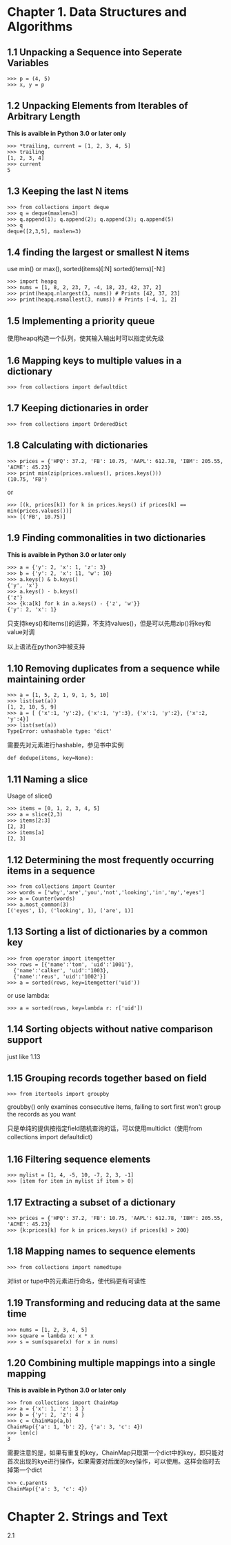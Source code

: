 Chapter 1. Data Structures and Algorithms
=====

1.1 Unpacking a Sequence into Seperate Variables
-----

    >>> p = (4, 5)
    >>> x, y = p

1.2 Unpacking Elements from Iterables of Arbitrary Length
-----

**This is avaible in Python 3.0 or later only**

    >>> *trailing, current = [1, 2, 3, 4, 5]
    >>> trailing
    [1, 2, 3, 4]
    >>> current
    5

1.3 Keeping the last N items
-----

    >>> from collections import deque
    >>> q = deque(maxlen=3)
    >>> q.append(1); q.append(2); q.append(3); q.append(5)
    >>> q
    deque([2,3,5], maxlen=3)

1.4 finding the largest or smallest N items
-----

use min() or max(), sorted(items)[:N] sorted(items)[-N:]

    >>> import heapq
    >>> nums = [1, 8, 2, 23, 7, -4, 18, 23, 42, 37, 2]
    >>> print(heapq.nlargest(3, nums)) # Prints [42, 37, 23]
    >>> print(heapq.nsmallest(3, nums)) # Prints [-4, 1, 2]

1.5 Implementing a priority queue
-----

使用heapq构造一个队列，使其输入输出时可以指定优先级

1.6 Mapping keys to multiple values in a dictionary
-----

    >>> from collections import defaultdict

1.7 Keeping dictionaries in order
-----

    >>> from collections import OrderedDict

1.8 Calculating with dictionaries
-----

    >>> prices = {'HPQ': 37.2, 'FB': 10.75, 'AAPL': 612.78, 'IBM': 205.55, 'ACME': 45.23}
    >>> print min(zip(prices.values(), prices.keys()))
    (10.75, 'FB')
    
or

    >>> [(k, prices[k]) for k in prices.keys() if prices[k] == min(prices.values())]
    >>> [('FB', 10.75)]

1.9 Finding commonalities in two dictionaries
-----

**This is avaible in Python 3.0 or later only**

    >>> a = {'y': 2, 'x': 1, 'z': 3}
    >>> b = {'y': 2, 'x': 11, 'w': 10}
    >>> a.keys() & b.keys()
    {'y', 'x'}
    >>> a.keys() - b.keys()
    {'z'}
    >>> {k:a[k] for k in a.keys() - {'z', 'w'}}
    {'y': 2, 'x': 1}

只支持keys()和items()的运算，不支持values()，但是可以先用zip()将key和value对调

以上语法在python3中被支持

1.10 Removing duplicates from a sequence while maintaining order
-----

    >>> a = [1, 5, 2, 1, 9, 1, 5, 10]
    >>> list(set(a))
    [1, 2, 10, 5, 9]
    >>> a = [ {'x':1, 'y':2}, {'x':1, 'y':3}, {'x':1, 'y':2}, {'x':2, 'y':4}]
    >>> list(set(a))
    TypeError: unhashable type: 'dict'

需要先对元素进行hashable，参见书中实例

    def dedupe(items, key=None):

1.11 Naming a slice
-----

Usage of slice()

    >>> items = [0, 1, 2, 3, 4, 5]
    >>> a = slice(2,3)
    >>> items[2:3]
    [2, 3]
    >>> items[a]
    [2, 3]

1.12 Determining the most frequently occurring items in a sequence
-----

    >>> from collections import Counter
    >>> words = ['why','are','you','not','looking','in','my','eyes']
    >>> a = Counter(words)
    >>> a.most_common(3)
    [('eyes', 1), ('looking', 1), ('are', 1)]

1.13 Sorting a list of dictionaries by a common key
-----

    >>> from operator import itemgetter
    >>> rows = [{'name':'tom', 'uid':'1001'},
	  {'name':'calker', 'uid':'1003},
	  {'name':'reus', 'uid':'1002'}]
    >>> a = sorted(rows, key=itemgetter('uid'))

or use lambda:

    >>> a = sorted(rows, key=lambda r: r['uid'])

1.14 Sorting objects without native comparison support
-----

just like 1.13

1.15 Grouping records together based on field
-----

    >>> from itertools import groupby

groubby() only examines consecutive items, failing to sort first won't group the records as you want

只是单纯的提供按指定field随机查询的话，可以使用multidict（使用from collections import defaultdict）

1.16 Filtering sequence elements
-----

    >>> mylist = [1, 4, -5, 10, -7, 2, 3, -1]
    >>> [item for item in mylist if item > 0]

1.17 Extracting a subset of a dictionary
-----

    >>> prices = {'HPQ': 37.2, 'FB': 10.75, 'AAPL': 612.78, 'IBM': 205.55, 'ACME': 45.23}
    >>> {k:prices[k] for k in prices.keys() if prices[k] > 200}

1.18 Mapping names to sequence elements
-----

    >>> from collections import namedtupe

对list or tupe中的元素进行命名，使代码更有可读性

1.19 Transforming and reducing data at the same time
-----

    >>> nums = [1, 2, 3, 4, 5]
    >>> square = lambda x: x * x
    >>> s = sum(square(x) for x in nums)

1.20 Combining multiple mappings into a single mapping
-----

**This is avaible in Python 3.0 or later only**

    >>> from collections import ChainMap
    >>> a = {'x': 1, 'z': 3 }
    >>> b = {'y': 2, 'z': 4 }
    >>> c = ChainMap(a,b)
    ChainMap({'a': 1, 'b': 2}, {'a': 3, 'c': 4})
    >>> len(c)
    3

需要注意的是，如果有重复的key，ChainMap只取第一个dict中的key，即只能对首次出现的kye进行操作，如果需要对后面的key操作，可以使用。这样会临时去掉第一个dict

    >>> c.parents
    ChainMap({'a': 3, 'c': 4})

Chapter 2. Strings and Text
=====

2.1 
